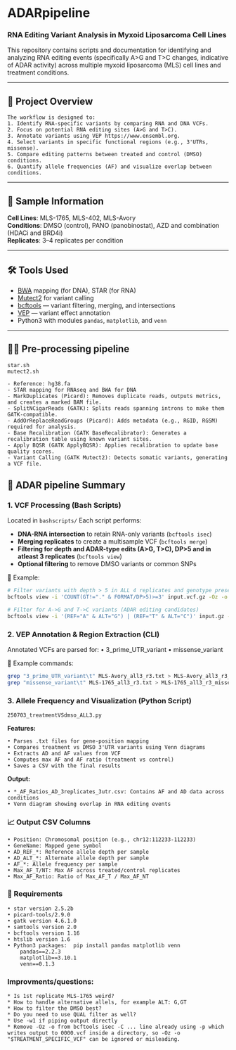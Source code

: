 # ADARpipeline
### RNA Editing Variant Analysis in Myxoid Liposarcoma Cell Lines

This repository contains scripts and documentation for identifying and analyzing RNA editing events (specifically A>G and T>C changes, indicative of ADAR activity) across multiple myxoid liposarcoma (MLS) cell lines and treatment conditions.

---

## 📂 Project Overview
``` 
The workflow is designed to:
1. Identify RNA-specific variants by comparing RNA and DNA VCFs.
2. Focus on potential RNA editing sites (A>G and T>C).
3. Annotate variants using VEP https://www.ensembl.org.
4. Select variants in specific functional regions (e.g., 3'UTRs, missense).
5. Compare editing patterns between treated and control (DMSO) conditions.
6. Quantify allele frequencies (AF) and visualize overlap between conditions.
```  
---

## 🧬 Sample Information
**Cell Lines**: MLS-1765, MLS-402, MLS-Avory   
**Conditions**: DMSO (control), PANO (panobinostat), AZD and combination (HDACi and BRD4i)  
**Replicates**: 3–4 replicates per condition  
  
---

## 🛠️ Tools Used

- [BWA](https://bio-bwa.sourceforge.net/) mapping (for DNA), STAR (for RNA)
- [Mutect2](https://gatk.broadinstitute.org/hc/en-us/articles/360037593851-Mutect2) for variant calling
- [bcftools](https://samtools.github.io/bcftools/) — variant filtering, merging, and intersections   
- [VEP](https://www.ensembl.org/info/docs/tools/vep/index.html) — variant effect annotation  
- Python3 with modules `pandas`, `matplotlib`, and `venn`
  
---

## 👩‍🍳 Pre-processing pipeline  
`star.sh`  
`mutect2.sh`
```
- Reference: hg38.fa
- STAR mapping for RNAseq and BWA for DNA
- MarkDuplicates (Picard): Removes duplicate reads, outputs metrics, and creates a marked BAM file.
- SplitNCigarReads (GATK): Splits reads spanning introns to make them GATK-compatible.
- AddOrReplaceReadGroups (Picard): Adds metadata (e.g., RGID, RGSM) required for analysis.
- Base Recalibration (GATK BaseRecalibrator): Generates a recalibration table using known variant sites.
- Apply BQSR (GATK ApplyBQSR): Applies recalibration to update base quality scores.
- Variant Calling (GATK Mutect2): Detects somatic variants, generating a VCF file.
```

## 🧾 ADAR pipeline Summary

### 1. **VCF Processing (Bash Scripts)**

Located in `bashscripts/` 
Each script performs:  
- **DNA-RNA intersection** to retain RNA-only variants (`bcftools isec`)
- **Merging replicates** to create a multisample VCF (`bcftools merge`)
- **Filtering for depth and ADAR-type edits (A>G, T>C), DP>5 and in atleast 3 replicates** (`bcftools view`)
- **Optional filtering** to remove DMSO variants or common SNPs

📝 Example:
```bash
# Filter variants with depth > 5 in ALL 4 replicates and genotype present
bcftools view -i 'COUNT(GT!="." & FORMAT/DP>5)>=3' input.vcf.gz -Oz -o output.vcf.gz

# Filter for A->G and T->C variants (ADAR editing candidates)
bcftools view -i '(REF="A" & ALT="G") | (REF="T" & ALT="C")' input.gz -Oz -o output.vcf.gz
```

### 2. VEP Annotation & Region Extraction (CLI)
Annotated VCFs are parsed for:
	• 3_prime_UTR_variant
	• missense_variant
 
📝 Example commands:
```bash
grep "3_prime_UTR_variant\t" MLS-Avory_all3_r3.txt > MLS-Avory_all3_r3_3utr.txt
grep "missense_variant\t" MLS-1765_all3_r3.txt > MLS-1765_all3_r3_missense.txt
```

### 3. Allele Frequency and Visualization (Python Script)
`250703_treatmentVSdmso_ALL3.py` 

**Features:**  
``` 
• Parses .txt files for gene-position mapping  
• Compares treatment vs DMSO 3'UTR variants using Venn diagrams  
• Extracts AD and AF values from VCF  
• Computes max AF and AF ratio (treatment vs control)  
• Saves a CSV with the final results   
 ```

**Output:**  
``` 
• *_AF_Ratios_AD_3replicates_3utr.csv: Contains AF and AD data across conditions  
• Venn diagram showing overlap in RNA editing events  
```

### 📈 Output CSV Columns
``` 
• Position: Chromosomal position (e.g., chr12:112233-112233)
• GeneName: Mapped gene symbol
• AD_REF_*: Reference allele depth per sample
• AD_ALT_*: Alternate allele depth per sample
• AF_*: Allele frequency per sample
• Max_AF_T/NT: Max AF across treated/control replicates
• Max_AF_Ratio: Ratio of Max_AF_T / Max_AF_NT
```  

### 🧼 Requirements
```
• star version 2.5.2b
• picard-tools/2.9.0
• gatk version 4.6.1.0
• samtools version 2.0
• bcftools version 1.16
• htslib version 1.6
• Python3 packages:  pip install pandas matplotlib venn
	pandas==2.2.3
	matplotlib==3.10.1
	venn==0.1.3
```


### Improvments/questions:
``` 
* Is 1st replicate MLS-1765 weird?
* How to handle alternative allels, for example ALT: G,GT
* How to filter the DMSO best?
* Do you need to use QUAL filter as well?
* Use -w1 if piping output directly
* Remove -Oz -o from bcftools isec -C ... line already using -p which writes output to 0000.vcf inside a directory, so -Oz -o "$TREATMENT_SPECIFIC_VCF" can be ignored or misleading.
``` 
